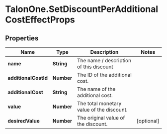 # TalonOne.SetDiscountPerAdditionalCostEffectProps

## Properties

Name | Type | Description | Notes
------------ | ------------- | ------------- | -------------
**name** | **String** | The name / description of this discount | 
**additionalCostId** | **Number** | The ID of the additional cost. | 
**additionalCost** | **String** | The name of the additional cost. | 
**value** | **Number** | The total monetary value of the discount. | 
**desiredValue** | **Number** | The original value of the discount. | [optional] 


